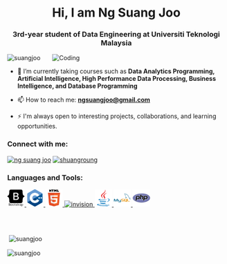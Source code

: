 <h1 align="center">Hi, I am Ng Suang Joo</h1>
<h3 align="center">3rd-year student of Data Engineering at Universiti Teknologi Malaysia</h3>
<img align="right" alt="Coding" width="400" src="https://www.scnsoft.com/blog-pictures/business-intelligence/real-time-big-data-analytics-01_1.png">

<p align="left"> <img src="https://komarev.com/ghpvc/?username=suangjoo&label=Profile%20views&color=0e75b6&style=flat" alt="suangjoo" /> </p>

- 🌱 I’m currently taking courses such as **Data Analytics Programming, Artificial Intelligence, High Performance Data Processing, Business Intelligence, and Database Programming**

- 📫 How to reach me: **ngsuangjoo@gmail.com**

- ⚡ I'm always open to interesting projects, collaborations, and learning opportunities.
  
<h3 align="left">Connect with me:</h3>
<p align="left">
<a href="https://linkedin.com/in/ng suang joo" target="blank"><img align="center" src="https://raw.githubusercontent.com/rahuldkjain/github-profile-readme-generator/master/src/images/icons/Social/linked-in-alt.svg" alt="ng suang joo" height="30" width="40" /></a>
<a href="https://instagram.com/shuangroung" target="blank"><img align="center" src="https://raw.githubusercontent.com/rahuldkjain/github-profile-readme-generator/master/src/images/icons/Social/instagram.svg" alt="shuangroung" height="30" width="40" /></a>
</p>

<h3 align="left">Languages and Tools:</h3>
<p align="left"> <a href="https://getbootstrap.com" target="_blank" rel="noreferrer"> <img src="https://raw.githubusercontent.com/devicons/devicon/master/icons/bootstrap/bootstrap-plain-wordmark.svg" alt="bootstrap" width="40" height="40"/> </a> <a href="https://www.w3schools.com/cpp/" target="_blank" rel="noreferrer"> <img src="https://raw.githubusercontent.com/devicons/devicon/master/icons/cplusplus/cplusplus-original.svg" alt="cplusplus" width="40" height="40"/> </a> <a href="https://www.w3.org/html/" target="_blank" rel="noreferrer"> <img src="https://raw.githubusercontent.com/devicons/devicon/master/icons/html5/html5-original-wordmark.svg" alt="html5" width="40" height="40"/> </a> <a href="https://www.invisionapp.com/" target="_blank" rel="noreferrer"> <img src="https://www.vectorlogo.zone/logos/invisionapp/invisionapp-icon.svg" alt="invision" width="40" height="40"/> </a> <a href="https://www.java.com" target="_blank" rel="noreferrer"> <img src="https://raw.githubusercontent.com/devicons/devicon/master/icons/java/java-original.svg" alt="java" width="40" height="40"/> </a> <a href="https://www.mysql.com/" target="_blank" rel="noreferrer"> <img src="https://raw.githubusercontent.com/devicons/devicon/master/icons/mysql/mysql-original-wordmark.svg" alt="mysql" width="40" height="40"/> </a> <a href="https://www.php.net" target="_blank" rel="noreferrer"> <img src="https://raw.githubusercontent.com/devicons/devicon/master/icons/php/php-original.svg" alt="php" width="40" height="40"/> </a> </p>
<br><br>
<!--<p><img align="left" src="https://github-readme-stats.vercel.app/api/top-langs?username=suangjoo&show_icons=true&locale=en&layout=compact" alt="suangjoo" /></p>-->

<p>&nbsp;<img align="center" src="https://github-readme-stats.vercel.app/api?username=suangjoo&show_icons=true&locale=en" alt="suangjoo" /></p>

<p><img align="center" src="https://github-readme-streak-stats.herokuapp.com/?user=suangjoo&" alt="suangjoo" /></p>
